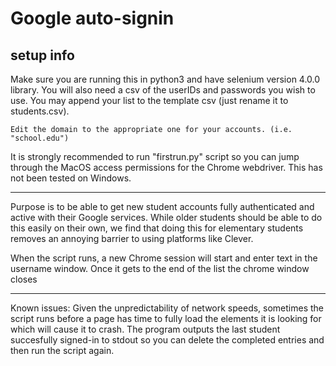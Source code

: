 # Google auto-signin

## setup info

Make sure you are running this in python3 and have selenium version 4.0.0 library. You will also need a csv of the userIDs and passwords you wish to use. You may append your list to the template csv (just rename it to students.csv).

    Edit the domain to the appropriate one for your accounts. (i.e. "school.edu")

It is strongly recommended to run "firstrun.py" script so you can jump through the MacOS access permissions for the Chrome webdriver. This has not been tested on Windows.

___
Purpose is to be able to get new student accounts fully authenticated and active with their Google services. While older students should be able to do this easily on their own, we find that doing this for elementary students removes an annoying barrier to using platforms like Clever.

When the script runs, a new Chrome session will start and enter text in the username window. Once it gets to the end of the list the chrome window closes

___
Known issues:
Given the unpredictability of network speeds, sometimes the script runs before a page has time to fully load the elements it is looking for which will cause it to crash.
The program outputs the last student succesfully signed-in to stdout so you can delete the completed entries and then run the script again.
